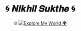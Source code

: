<div align="center">

# 🌀 𝑵𝒊𝒌𝒉𝒊𝒍 𝑺𝒖𝒌𝒕𝒉𝒆 🌀  

🌐 [![Explore My World 🌍](https://img.shields.io/badge/Visit-My%20Website-000000?style=for-the-badge&logo=vercel&logoColor=white)](https://nikhilsukthe.vercel.app/)


</div>
